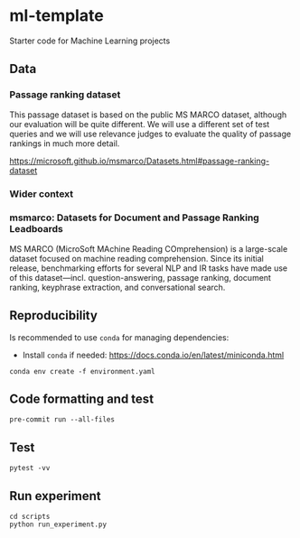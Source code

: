 ml-template
==============================

Starter code for Machine Learning projects

## Data


### Passage ranking dataset
This passage dataset is based on the public MS MARCO dataset, although our evaluation will be quite different. We will use a different set of test queries and we will use relevance judges to evaluate the quality of passage rankings in much more detail.


https://microsoft.github.io/msmarco/Datasets.html#passage-ranking-dataset

### Wider context
### msmarco: Datasets for Document and Passage Ranking Leadboards
MS MARCO (MicroSoft MAchine Reading COmprehension) is a large-scale dataset focused on machine reading comprehension. Since its initial release, benchmarking efforts for several NLP and IR tasks have made use of this dataset—incl. question-answering, passage ranking, document ranking, keyphrase extraction, and conversational search.


## Reproducibility

Is recommended to use `conda` for managing dependencies:

- Install `conda` if needed: https://docs.conda.io/en/latest/miniconda.html
```
conda env create -f environment.yaml
```

## Code formatting and test 

```
pre-commit run --all-files
```

## Test

```
pytest -vv
```

## Run experiment
```
cd scripts
python run_experiment.py
```

